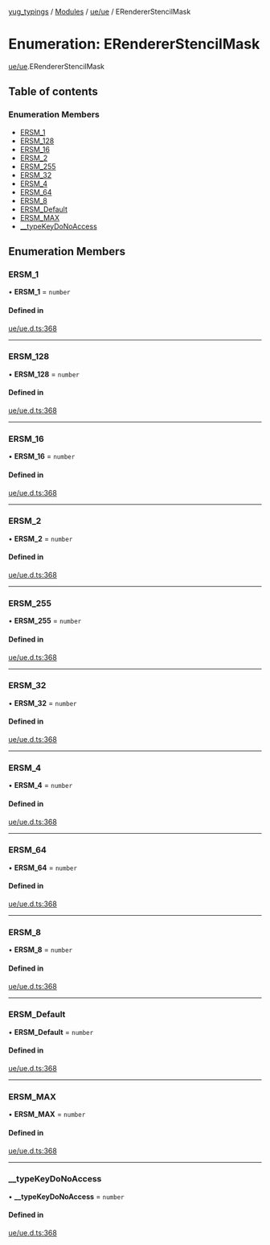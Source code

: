 [yug_typings](../README.md) / [Modules](../modules.md) / [ue/ue](../modules/ue_ue.md) / ERendererStencilMask

# Enumeration: ERendererStencilMask

[ue/ue](../modules/ue_ue.md).ERendererStencilMask

## Table of contents

### Enumeration Members

- [ERSM\_1](ue_ue.ERendererStencilMask.md#ersm_1)
- [ERSM\_128](ue_ue.ERendererStencilMask.md#ersm_128)
- [ERSM\_16](ue_ue.ERendererStencilMask.md#ersm_16)
- [ERSM\_2](ue_ue.ERendererStencilMask.md#ersm_2)
- [ERSM\_255](ue_ue.ERendererStencilMask.md#ersm_255)
- [ERSM\_32](ue_ue.ERendererStencilMask.md#ersm_32)
- [ERSM\_4](ue_ue.ERendererStencilMask.md#ersm_4)
- [ERSM\_64](ue_ue.ERendererStencilMask.md#ersm_64)
- [ERSM\_8](ue_ue.ERendererStencilMask.md#ersm_8)
- [ERSM\_Default](ue_ue.ERendererStencilMask.md#ersm_default)
- [ERSM\_MAX](ue_ue.ERendererStencilMask.md#ersm_max)
- [\_\_typeKeyDoNoAccess](ue_ue.ERendererStencilMask.md#__typekeydonoaccess)

## Enumeration Members

### ERSM\_1

• **ERSM\_1** = `number`

#### Defined in

[ue/ue.d.ts:368](https://github.com/YugMetaverse/yug_typings/blob/b7d9b19/ue/ue.d.ts#L368)

___

### ERSM\_128

• **ERSM\_128** = `number`

#### Defined in

[ue/ue.d.ts:368](https://github.com/YugMetaverse/yug_typings/blob/b7d9b19/ue/ue.d.ts#L368)

___

### ERSM\_16

• **ERSM\_16** = `number`

#### Defined in

[ue/ue.d.ts:368](https://github.com/YugMetaverse/yug_typings/blob/b7d9b19/ue/ue.d.ts#L368)

___

### ERSM\_2

• **ERSM\_2** = `number`

#### Defined in

[ue/ue.d.ts:368](https://github.com/YugMetaverse/yug_typings/blob/b7d9b19/ue/ue.d.ts#L368)

___

### ERSM\_255

• **ERSM\_255** = `number`

#### Defined in

[ue/ue.d.ts:368](https://github.com/YugMetaverse/yug_typings/blob/b7d9b19/ue/ue.d.ts#L368)

___

### ERSM\_32

• **ERSM\_32** = `number`

#### Defined in

[ue/ue.d.ts:368](https://github.com/YugMetaverse/yug_typings/blob/b7d9b19/ue/ue.d.ts#L368)

___

### ERSM\_4

• **ERSM\_4** = `number`

#### Defined in

[ue/ue.d.ts:368](https://github.com/YugMetaverse/yug_typings/blob/b7d9b19/ue/ue.d.ts#L368)

___

### ERSM\_64

• **ERSM\_64** = `number`

#### Defined in

[ue/ue.d.ts:368](https://github.com/YugMetaverse/yug_typings/blob/b7d9b19/ue/ue.d.ts#L368)

___

### ERSM\_8

• **ERSM\_8** = `number`

#### Defined in

[ue/ue.d.ts:368](https://github.com/YugMetaverse/yug_typings/blob/b7d9b19/ue/ue.d.ts#L368)

___

### ERSM\_Default

• **ERSM\_Default** = `number`

#### Defined in

[ue/ue.d.ts:368](https://github.com/YugMetaverse/yug_typings/blob/b7d9b19/ue/ue.d.ts#L368)

___

### ERSM\_MAX

• **ERSM\_MAX** = `number`

#### Defined in

[ue/ue.d.ts:368](https://github.com/YugMetaverse/yug_typings/blob/b7d9b19/ue/ue.d.ts#L368)

___

### \_\_typeKeyDoNoAccess

• **\_\_typeKeyDoNoAccess** = `number`

#### Defined in

[ue/ue.d.ts:368](https://github.com/YugMetaverse/yug_typings/blob/b7d9b19/ue/ue.d.ts#L368)

